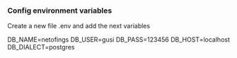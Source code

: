 ### Config environment variables

Create a new file .env and add the next variables

DB_NAME=netofings
DB_USER=gusi
DB_PASS=123456
DB_HOST=localhost
DB_DIALECT=postgres